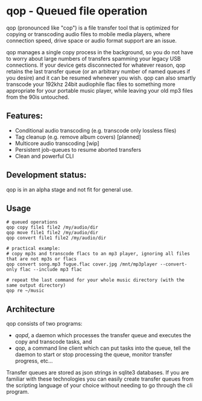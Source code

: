 # qop - Queued file operation

qop (pronounced like "cop") is a file transfer tool that is optimized for copying or transcoding audio files to mobile 
media players, where connection speed, drive space or audio format support are an issue.

qop manages a single copy process in the background, so you do not have to worry about large numbers of transfers
spamming your legacy USB connections. If your device gets disconnected for whatever reason, qop retains the last
transfer queue (or an arbitrary number of named queues if you desire) and it can be resumed whenever you wish. qop
can also smartly transcode your 192khz 24bit audiophile flac files to something more appropriate for your portable music
player, while leaving your old mp3 files from the 90is untouched.


## Features:

* Conditional audio transcoding (e.g. transcode only lossless files) 
* Tag cleanup (e.g. remove album covers) [planned]
* Multicore audio transcoding [wip] 
* Persistent job-queues to resume aborted transfers 
* Clean and powerful CLI


## Development status:

qop is in an alpha stage and not fit for general use.


## Usage 

```
# queued operations
qop copy file1 file2 /my/audio/dir
qop move file1 file2 /my/audio/dir
qop convert file1 file2 /my/audio/dir

# practical example:
# copy mp3s and transcode flacs to an mp3 player, ignoring all files that are not mp3s or flacs
qop convert song.mp3 fugue.flac cover.jpg /mnt/mp3player --convert-only flac --include mp3 flac

# repeat the last command for your whole music directory (with the same output directory) 
qop re ~/music
```

## Architecture

qop consists of two programs: 

- *qopd*, a daemon which processes the transfer queue and executes the copy and transcode tasks, and 
- *qop*, a command line client which can put tasks into the queue, tell the daemon to start or stop processing
    the queue, monitor transfer progress, etc...
    
Transfer queues are stored as json strings in sqlite3 databases. If you are familiar with these 
technologies you can easily create transfer queues from the scripting language of your choice without needing to
go through the cli program.
 